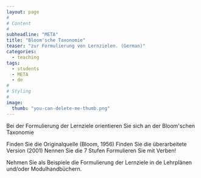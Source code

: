 ```yaml
---
layout: page
#
# Content
#
subheadline: "META"
title: "Bloom'sche Taxonomie"
teaser: "zur Formulierung von Lernzielen. (German)"
categories:
  - teaching
tags:
  - students
  - META
  - de
#
# Styling
#
image:
  thumb: "you-can-delete-me-thumb.png"
---
```


Bei der Formulierung der Lernziele orientieren Sie sich an der Bloom'schen Taxonomie

Finden Sie die Originalquelle (Bloom, 1956)
Finden Sie die überarbeitete Version (2001)
Nennen Sie die 7 Stufen
Formulieren Sie mit Verben!

Nehmen Sie als Beispiele die Formulierung der Lernziele in de
Lehrplänen und/oder Modulhandbüchern.
